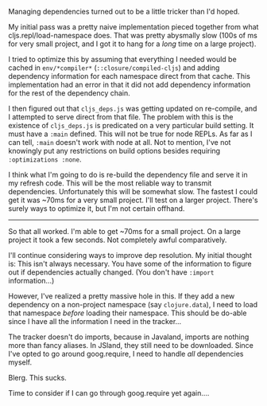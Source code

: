 Managing dependencies turned out to be a little tricker than
I'd hoped.

My initial pass was a pretty naive implementation pieced together
from what cljs.repl/load-namespace does. That was pretty abysmally
slow (100s of ms for very small project, and I got it to hang
for a _long_ time on a large project).

I tried to optimize this by assuming that everything I needed
would be cached in `env/*compiler*` (`::closure/compiled-cljs`)
and adding dependency information for each namespace direct
from that cache. This implementation had an error in that it did
not add dependency information for the rest of the dependency
chain.

I then figured out that `cljs_deps.js` was getting updated on re-compile,
and I attempted to serve direct from that file. The problem with
this is the existence of `cljs_deps.js` is predicated on a very
particular build setting. It must have a `:main` defined. This will
not be true for node REPLs. As far as I can tell, `:main` doesn't
work with node at all. Not to mention, I've not knowingly put any
restrictions on build options besides requiring `:optimizations :none`.

I think what I'm going to do is re-build the dependency file and
serve it in my refresh code. This will be the most reliable way
to transmit dependencies. Unfortunately this will be somewhat slow.
The fastest I could get it was ~70ms for a very small project. I'll
test on a larger project. There's surely ways to optimize it, but
I'm not certain offhand.

---

So that all worked. I'm able to get ~70ms for a small project. On
a large project it took a few seconds. Not completely awful
comparatively.

I'll continue considering ways to improve dep resolution. My initial thought
is: This isn't always necessary. You have some of the information to
figure out if dependencies actually changed. (You don't have `:import`
information...)

However, I've realized a pretty massive hole in this. If they add a new
dependency on a non-project namespace (say `clojure.data`), I need to
load that namespace _before_ loading their namespace. This should be do-able
since I have all the information I need in the tracker...

The tracker doesn't do imports, because in Javaland, imports are
nothing more than fancy aliases. In JSland, they still need to be downloaded.
Since I've opted to go around goog.require, I need to handle _all_
dependencies myself.

Blerg. This sucks.

Time to consider if I can go through goog.require yet again....
